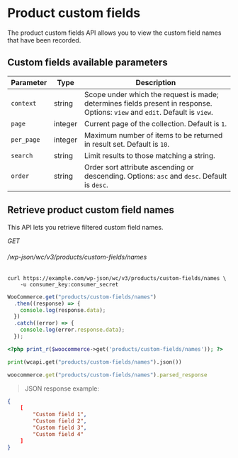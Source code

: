 # Product custom fields #

The product custom fields API allows you to view the custom field names that have been recorded.

## Custom fields available parameters ##

| Parameter  | Type     | Description                                                                                                                  |
| ---------- | -------- | ---------------------------------------------------------------------------------------------------------------------------- |
| `context`  | string   | Scope under which the request is made; determines fields present in response. Options: `view` and `edit`. Default is `view`. |
| `page`     | integer  | Current page of the collection. Default is `1`.                                                                              |
| `per_page` | integer  | Maximum number of items to be returned in result set. Default is `10`.                                                       |
| `search`   | string   | Limit results to those matching a string.                                                                                    |
| `order`    | string   | Order sort attribute ascending or descending. Options: `asc` and `desc`. Default is `desc`.                                  |

## Retrieve product custom field names ##

This API lets you retrieve filtered custom field names.

<div class="api-endpoint">
	<div class="endpoint-data">
		<i class="label label-get">GET</i>
		<h6>/wp-json/wc/v3/products/custom-fields/names</h6>
	</div>
</div>

```shell
curl https://example.com/wp-json/wc/v3/products/custom-fields/names \
	-u consumer_key:consumer_secret
```

```javascript
WooCommerce.get("products/custom-fields/names")
  .then((response) => {
    console.log(response.data);
  })
  .catch((error) => {
    console.log(error.response.data);
  });
```

```php
<?php print_r($woocommerce->get('products/custom-fields/names')); ?>
```

```python
print(wcapi.get("products/custom-fields/names").json())
```

```ruby
woocommerce.get("products/custom-fields/names").parsed_response
```

> JSON response example:

```json
{
	[
		"Custom field 1",
		"Custom field 2",
		"Custom field 3",
		"Custom field 4"
	]
}
```
